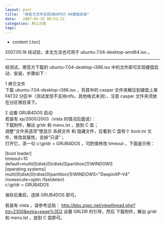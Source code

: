 ```yaml
---
layout: post
title:  "用官方文件实现UBUNTU7.04硬盘安装"
date:   2007-05-25 09:52:22
categories: 默认分类
tags:
---
```


* content
{:toc}

2007.05.18 经试验，本文方法也可用于 ubuntu-7.04-desktop-amd64.iso 。  
    
  ---------------------------------------------------------------------------------------------------  
    
  经测试，用官方下载的 ubuntu-7.04-desktop-i386.iso 中的文件即可实现硬盘启动、安装，步骤如下：  
    
  1 拷贝文件  
  下载 ubuntu-7.04-desktop-i386.iso ，将其中的 casper 文件夹解压到硬盘上某 FAT32 分区中（测试发现不支持ntfs，其他格式未测），注意 casper 文件夹须放在分区根目录下。  
    
  2 设置 GRUB4DOS 启动  
  若装有 xp/2000/2003（vista 的情况后面说）：  
  下载附件，解出 grldr 和 menu.lst ，放到 C 盘；  
  调整“文件夹选项”使显示 系统文件 和 隐藏文件，应看到 C 盘有个 boot.ini 文件，修改其属性，去掉“只读”；  
  打开它，添一句 c:\grldr = GRUB4DOS ，可酌情修改 timeout ，下面是示例：  
    
  [boot loader]  
  timeout=10  
  default=multi(0)disk(0)rdisk(0)partition(1)\WINDOWS  
  [operating systems]  
  multi(0)disk(0)rdisk(0)partition(1)\WINDOWS="DeepinXP-V4" /noexecute=optin /fastdetect  
  c:\grldr = GRUB4DOS  
    
  保存后重启，选择 GRUB4DOS 即可。  
    
  若装有 vista ，请参考这贴： http://bbs.znpc.net/viewthread.php?tid=2300&extra=page%3D2 设置 GRLDR 的引导，然后 下载附件，解出 grldr 和 menu.lst ，放到 C 盘即可。
        

